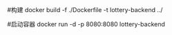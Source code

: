 #构建
docker build -f ./Dockerfile -t lottery-backend ../

#启动容器
docker run -d -p 8080:8080 lottery-backend